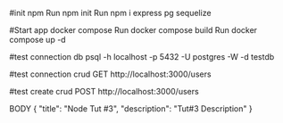 #init npm
Run npm init
Run npm i express pg sequelize

#Start app docker compose
Run docker compose build
Run docker compose up -d

#test connection db
psql -h localhost -p 5432 -U postgres -W -d testdb

#test connection crud
GET http://localhost:3000/users

#test create crud
POST http://localhost:3000/users

BODY 
{
    "title": "Node Tut #3",
    "description": "Tut#3 Description"
}
